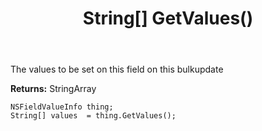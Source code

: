 ﻿---
uid: crmscript_ref_NSFieldValueInfo_GetValues
title: String[] GetValues()
intellisense: NSFieldValueInfo.GetValues
keywords: NSFieldValueInfo, GetValues
so.topic: reference
---

The values to be set on this field on this bulkupdate

**Returns:** StringArray


```crmscript
NSFieldValueInfo thing;
String[] values  = thing.GetValues();
```


